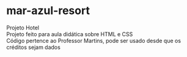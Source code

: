 # mar-azul-resort
 Projeto Hotel </br>
Projeto feito para aula didática sobre HTML e CSS </br>
Código pertence ao Professor Martins, pode ser usado desde que os créditos sejam dados
